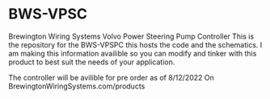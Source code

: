 # BWS-VPSC
Brewington Wiring Systems Volvo Power Steering Pump Controller
This is the repository for the BWS-VPSPC this hosts the code and the schematics.
I am making this information availible so you can modify and tinker with this product to best suit the needs of your application. 

The controller will be avilible for pre order as of 8/12/2022 On BrewingtonWiringSystems.com/products

